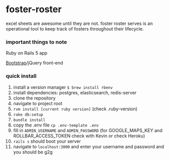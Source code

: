 # foster-roster

excel sheets are awesome until they are not. foster roster serves is an operational tool to keep track of fosters throughout their lifecycle.

### important things to note

Ruby on Rails 5 app

[Bootstrap](http://getbootstrap.com/docs/3.3/)/jQuery front-end

### quick install
1. install a version manager `$ brew install rbenv`
2. install dependencies: postgres, elasticsearch, redis-server
3. clone the repository
4. navigate to project root
5. `rvm install [current ruby version]` (check .ruby-version)
6. `rake db:setup`
7. `bundle install`
8. copy the .env file `cp .env-template .env`
9. fill in `ADMIN_USERNAME` and `ADMIN_PASSWORD` (for GOOGLE_MAPS_KEY and ROLLBAR_ACCESS_TOKEN check with Kevin or check Heroku)
10. `rails s` should boot your server
11. navigate to `localhost:3000` and enter your username and password and you should be g2g
